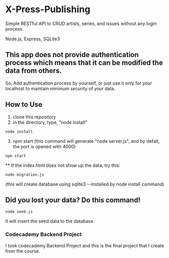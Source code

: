 # X-Press-Publishing
Simple RESTful API to CRUD artists, series, and issues without any login process.

Node.js, Express, SQLite3

## This app does not provide authentication process which means that it can be modified the data from others.
So, Add authentication process by yourself, or just use it only for your localhost to maintain minimum security of your data. 

## How to Use
1) clone this repository
2) in the directory, type, "node install"
```
node install
```
3) npm start (this command will generate "node server.js", and by defalt, the port is opened with 4000)
```
npm start
```
** If the index.html does not show up the data, try this:
```
node migration.js
```
(this will create database using sqlite3 --installed by node install command)

## Did you lost your data? Do this command!
```
node seed.js
```
It will insert the seed data to the database.

### Codecademy Backend Project
I took codecademy Backend Project and this is the final project that I create from the course.
